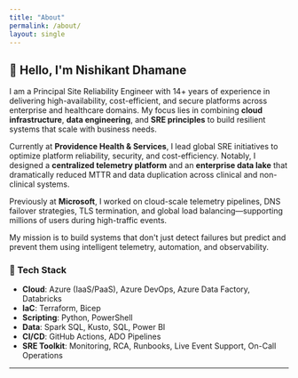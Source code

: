 ```yaml
---
title: "About"
permalink: /about/
layout: single
---
```


## 👋 Hello, I'm Nishikant Dhamane

I am a Principal Site Reliability Engineer with 14+ years of experience in delivering high-availability, cost-efficient, and secure platforms across enterprise and healthcare domains. My focus lies in combining **cloud infrastructure**, **data engineering**, and **SRE principles** to build resilient systems that scale with business needs.

Currently at **Providence Health & Services**, I lead global SRE initiatives to optimize platform reliability, security, and cost-efficiency. Notably, I designed a **centralized telemetry platform** and an **enterprise data lake** that dramatically reduced MTTR and data duplication across clinical and non-clinical systems.

Previously at **Microsoft**, I worked on cloud-scale telemetry pipelines, DNS failover strategies, TLS termination, and global load balancing—supporting millions of users during high-traffic events.

My mission is to build systems that don't just detect failures but predict and prevent them using intelligent telemetry, automation, and observability.

### 🧰 Tech Stack

- **Cloud**: Azure (IaaS/PaaS), Azure DevOps, Azure Data Factory, Databricks
- **IaC**: Terraform, Bicep
- **Scripting**: Python, PowerShell
- **Data**: Spark SQL, Kusto, SQL, Power BI
- **CI/CD**: GitHub Actions, ADO Pipelines
- **SRE Toolkit**: Monitoring, RCA, Runbooks, Live Event Support, On-Call Operations

---
